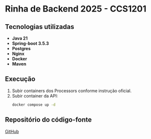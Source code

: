 # Rinha de Backend 2025 - CCS1201

## Tecnologias utilizadas

- **Java 21**
- **Spring-boot 3.5.3**
- **Postgres**
- **Nginx**
- **Docker**
- **Maven**

## Execução

1. Subir containers dos Processors conforme instrução oficial.
2. Subir container da API:
   ```sh
   docker compose up -d
   ```

## Repositório do código-fonte

[GitHub](https://github.com/wendelllsc/rinha-backend-2015)